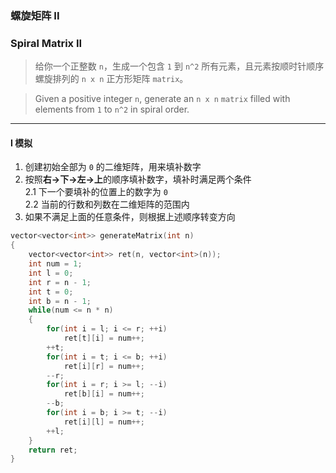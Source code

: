 ### 螺旋矩阵 II
### Spiral Matrix II

> 给你一个正整数 `n`，生成一个包含 `1` 到 `n^2` 所有元素，且元素按顺时针顺序螺旋排列的 `n x n` 正方形矩阵 `matrix`。  

> Given a positive integer `n`, generate an `n x n` `matrix` filled with elements from `1` to `n^2` in spiral order.  

----------

#### I 模拟

1. 创建初始全部为 `0` 的二维矩阵，用来填补数字  
2. 按照**右->下->左->上**的顺序填补数字，填补时满足两个条件  
    2.1 下一个要填补的位置上的数字为 `0`  
    2.2 当前的行数和列数在二维矩阵的范围内  
3. 如果不满足上面的任意条件，则根据上述顺序转变方向  

```cpp
vector<vector<int>> generateMatrix(int n) 
{
    vector<vector<int>> ret(n, vector<int>(n));
    int num = 1;
    int l = 0;
    int r = n - 1;
    int t = 0;
    int b = n - 1;
    while(num <= n * n)
    {
        for(int i = l; i <= r; ++i)
            ret[t][i] = num++;
        ++t;
        for(int i = t; i <= b; ++i) 
            ret[i][r] = num++;
        --r;
        for(int i = r; i >= l; --i)
            ret[b][i] = num++;   
        --b;
        for(int i = b; i >= t; --i)
            ret[i][l] = num++;
        ++l;
    }
    return ret;
}
```
